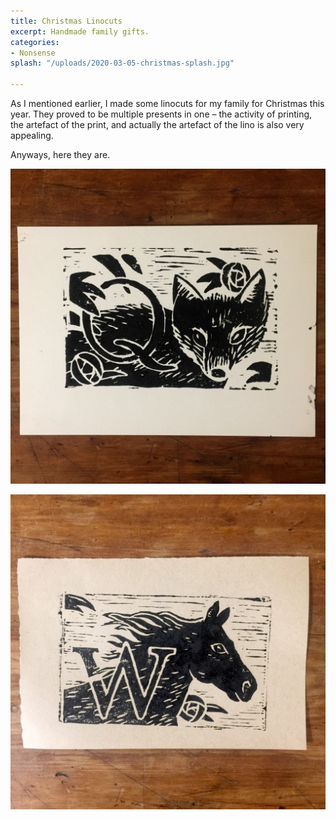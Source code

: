 ```yaml
---
title: Christmas Linocuts
excerpt: Handmade family gifts.
categories:
- Nonsense
splash: "/uploads/2020-03-05-christmas-splash.jpg"

---
```

As I mentioned earlier, I made some linocuts for my family for Christmas this year. They proved to be multiple presents in one – the activity of printing, the artefact of the print, and actually the artefact of the lino is also very appealing.

Anyways, here they are.

![](/uploads/2020-03-05-christmas-01.jpg)

![](/uploads/2020-03-05-christmas-02.jpg)